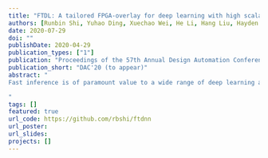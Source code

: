 ```yaml
---
title: "FTDL: A tailored FPGA-overlay for deep learning with high scalability"
authors: [Runbin Shi, Yuhao Ding, Xuechao Wei, He Li, Hang Liu, Hayden Kwok-Hay So, Caiwen Ding]
date: 2020-07-29
doi: ""
publishDate: 2020-04-29
publication_types: ["1"]
publication: "Proceedings of the 57th Annual Design Automation Conference 2020"
publication_short: "DAC'20 (to appear)"
abstract: "
Fast inference is of paramount value to a wide range of deep learning applications. To address the architecture and hardware mismatch faced by traditional efforts, this work presents FTDL, a highlyscalable FPGA overlay framework for deep learning applications. The FTDL overlay is speciﬁcally optimized for the tiled structure of FPGAs, thereby achieving post-place-and-route operating frequencies exceeding 88 % of the theoretical maximum across different devices and design scales. A ﬂexible compilation framework efﬁciently schedules matrix multiply and convolution operations of large neural network inference on the overlay and achieved over 80 % hardware-efﬁciency on average. Taking advantage of both high operating-frequency and hardwareefﬁciency, FTDL achieves 402.6 and 151.2 FPS with GoogLeNet and ResNet50 on ImageNet respectively while operating at a power efﬁciency of 27.6 GOPS/W, making it up to 7.7× higher performance and 1.9× more power efﬁcient than prior art.

"
tags: []
featured: true
url_code: https://github.com/rbshi/ftdnn
url_poster: 
url_slides: 
projects: []
---
```

